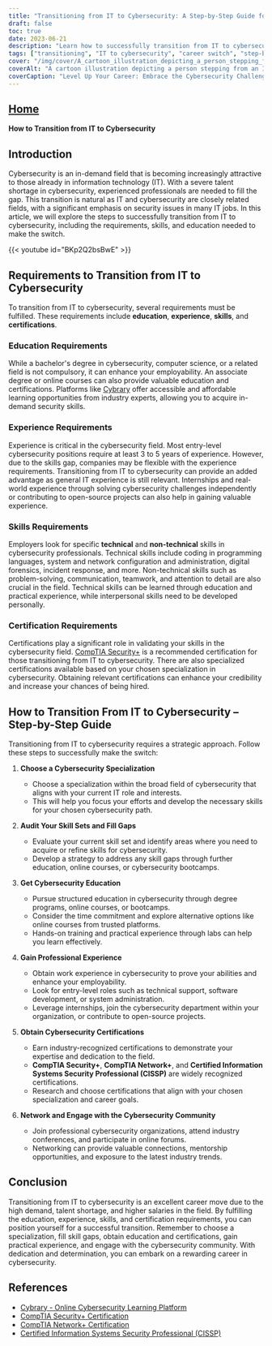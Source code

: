 ```yaml
---
title: "Transitioning from IT to Cybersecurity: A Step-by-Step Guide for Success"
draft: false
toc: true
date: 2023-06-21
description: "Learn how to successfully transition from IT to cybersecurity with our comprehensive step-by-step guide, ensuring a successful career switch."
tags: ["transitioning", "IT to cybersecurity", "career switch", "step-by-step guide", "education", "experience", "skills", "certifications", "specialization", "professional networking", "cybersecurity community", "talent shortage", "high demand", "industry trends", "practical experience", "technical skills", "non-technical skills", "cybersecurity certifications", "online courses", "cybersecurity education", "transitioning to cybersecurity", "IT career transition", "cybersecurity skills", "cybersecurity job market", "cybersecurity training", "cybersecurity specialization", "cybersecurity professionals", "cybersecurity industry", "IT skills in cybersecurity", "cybersecurity career paths", "cybersecurity job opportunities"]
cover: "/img/cover/A_cartoon_illustration_depicting_a_person_stepping_from_an.png"
coverAlt: "A cartoon illustration depicting a person stepping from an IT world to a cybersecurity world."
coverCaption: "Level Up Your Career: Embrace the Cybersecurity Challenge!"
---
```


## [Home](/cyber-security-career-playbook-start/)

**How to Transition from IT to Cybersecurity**

## Introduction

Cybersecurity is an in-demand field that is becoming increasingly attractive to those already in information technology (IT). With a severe talent shortage in cybersecurity, experienced professionals are needed to fill the gap. This transition is natural as IT and cybersecurity are closely related fields, with a significant emphasis on security issues in many IT jobs. In this article, we will explore the steps to successfully transition from IT to cybersecurity, including the requirements, skills, and education needed to make the switch.

{{< youtube id="BKp2Q2bsBwE" >}}

## Requirements to Transition from IT to Cybersecurity

To transition from IT to cybersecurity, several requirements must be fulfilled. These requirements include **education**, **experience**, **skills**, and **certifications**.

### Education Requirements

While a bachelor's degree in cybersecurity, computer science, or a related field is not compulsory, it can enhance your employability. An associate degree or online courses can also provide valuable education and certifications. Platforms like [Cybrary](https://www.cybrary.it/) offer accessible and affordable learning opportunities from industry experts, allowing you to acquire in-demand security skills.

### Experience Requirements

Experience is critical in the cybersecurity field. Most entry-level cybersecurity positions require at least 3 to 5 years of experience. However, due to the skills gap, companies may be flexible with the experience requirements. Transitioning from IT to cybersecurity can provide an added advantage as general IT experience is still relevant. Internships and real-world experience through solving cybersecurity challenges independently or contributing to open-source projects can also help in gaining valuable experience.

### Skills Requirements

Employers look for specific **technical** and **non-technical** skills in cybersecurity professionals. Technical skills include coding in programming languages, system and network configuration and administration, digital forensics, incident response, and more. Non-technical skills such as problem-solving, communication, teamwork, and attention to detail are also crucial in the field. Technical skills can be learned through education and practical experience, while interpersonal skills need to be developed personally.

### Certification Requirements

Certifications play a significant role in validating your skills in the cybersecurity field. [CompTIA Security+](https://www.comptia.org/certifications/security) is a recommended certification for those transitioning from IT to cybersecurity. There are also specialized certifications available based on your chosen specialization in cybersecurity. Obtaining relevant certifications can enhance your credibility and increase your chances of being hired.
## How to Transition From IT to Cybersecurity – Step-by-Step Guide

Transitioning from IT to cybersecurity requires a strategic approach. Follow these steps to successfully make the switch:

1. **Choose a Cybersecurity Specialization**
   - Choose a specialization within the broad field of cybersecurity that aligns with your current IT role and interests.
   - This will help you focus your efforts and develop the necessary skills for your chosen cybersecurity path.

2. **Audit Your Skill Sets and Fill Gaps**
   - Evaluate your current skill set and identify areas where you need to acquire or refine skills for cybersecurity.
   - Develop a strategy to address any skill gaps through further education, online courses, or cybersecurity bootcamps.

3. **Get Cybersecurity Education**
   - Pursue structured education in cybersecurity through degree programs, online courses, or bootcamps.
   - Consider the time commitment and explore alternative options like online courses from trusted platforms.
   - Hands-on training and practical experience through labs can help you learn effectively.

4. **Gain Professional Experience**
   - Obtain work experience in cybersecurity to prove your abilities and enhance your employability.
   - Look for entry-level roles such as technical support, software development, or system administration.
   - Leverage internships, join the cybersecurity department within your organization, or contribute to open-source projects.

5. **Obtain Cybersecurity Certifications**
   - Earn industry-recognized certifications to demonstrate your expertise and dedication to the field.
   - **CompTIA Security+**, **CompTIA Network+**, and **Certified Information Systems Security Professional (CISSP)** are widely recognized certifications.
   - Research and choose certifications that align with your chosen specialization and career goals.

6. **Network and Engage with the Cybersecurity Community**
   - Join professional cybersecurity organizations, attend industry conferences, and participate in online forums.
   - Networking can provide valuable connections, mentorship opportunities, and exposure to the latest industry trends.

## Conclusion

Transitioning from IT to cybersecurity is an excellent career move due to the high demand, talent shortage, and higher salaries in the field. By fulfilling the education, experience, skills, and certification requirements, you can position yourself for a successful transition. Remember to choose a specialization, fill skill gaps, obtain education and certifications, gain practical experience, and engage with the cybersecurity community. With dedication and determination, you can embark on a rewarding career in cybersecurity.

## References

- [Cybrary - Online Cybersecurity Learning Platform](https://www.cybrary.it/)
- [CompTIA Security+ Certification](https://www.comptia.org/certifications/security)
- [CompTIA Network+ Certification](https://www.comptia.org/certifications/network)
- [Certified Information Systems Security Professional (CISSP)](https://www.isc2.org/Certifications/CISSP)

